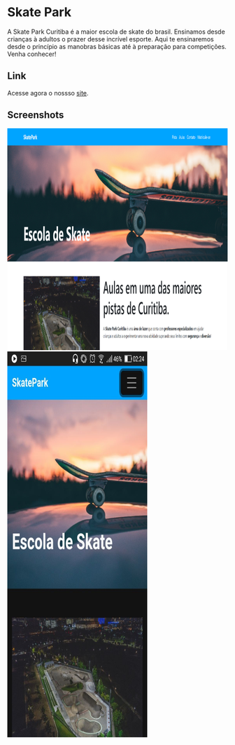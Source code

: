 # Skate Park

A Skate Park Curitiba é a maior escola de skate do brasil. Ensinamos desde crianças à adultos o prazer desse incrível esporte. Aqui te ensinaremos desde o princípio as manobras básicas até à preparação para competições. Venha conhecer!

## Link

Acesse agora o nossso [site](https://skatepark-phi.vercel.app/).

## Screenshots

<img src="./assets/print1.png" width="1500" height="506" />

<img src="./assets/print2.jpg" width="320" height="880" />
